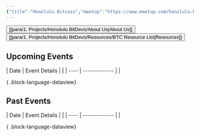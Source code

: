 ```yaml
---
{"title":"Honolulu Bitcoin","meetup":"https://www.meetup.com/honolulu-bitdevs/","tags":["bitdevs, bitcoin, hawaii","gardenEntry"],"dg-home":true,"dg-publish":true,"dg-path":"BitDevs/Honolulu Bitcoin Homepage.md","permalink":"/bit-devs/honolulu-bitcoin-homepage/","dgPassFrontmatter":true,"noteIcon":"3","created":"2023-04-11T12:09:30.005-10:00","updated":"2023-05-12T19:10:11.362-10:00"}
---
```



<button class="obsidian-button">[[para/1. Projects/Honolulu BitDevs/About Us\|About Us]]</button> <button class="obsidian-button">[[para/1. Projects/Honolulu BitDevs/Resources/BTC Resource List\|Resources]]</button>

## Upcoming Events
| Date | Event Details |  |
| ---- | ------------- |  |

{ .block-language-dataview}

## Past Events
| Date | Event Details |  |
| ---- | ------------- |  |

{ .block-language-dataview}